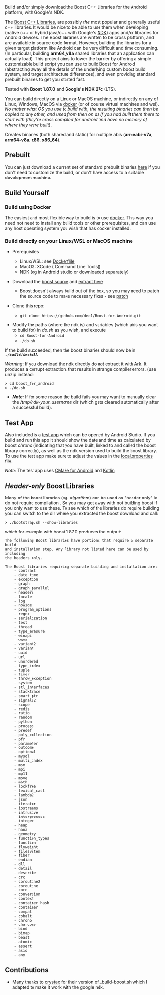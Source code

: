 
Build and/or simply download the Boost C++ Libraries for the Android platform, with Google's NDK.

The [Boost C++ Libraries](http://www.boost.org/), are possibly *the* most popular and generally useful c++ libraries. It would be nice to be able to use them when developing (native c++ or hybrid java/c++ with Google's [NDK](https://developer.android.com/ndk/)) apps and/or libraries for Android devices.
The Boost libraries are written to be cross platform, and are available in source code format. However, building the libraries for a given target platform like Android can be very difficult and time consuming. (In particular, building **arm64_v8a** shared libraries that an application can actually load). This project aims to lower the barrier by offering a simple customizable build script you can use to build Boost for Android (abstracting away all the details of the underlying custom boost build system, and target architecture differences), and even providing standard prebuilt binaries to get you started fast.

Tested with **Boost 1.87.0** and **Google's NDK 27c**  (LTS).

You can build directly on a Linux or MacOS machine, or indirectly on any of Linux, Windows, MacOS via [docker](https://www.docker.com) (or of course virtual machines and wsl). _No matter what OS you use to build with, the resulting binaries can then be copied to any other, and used from then on as if you had built them there to start with (they're cross compiled *for* android and have no memory of *where* they were built_).


Creates binaries (both shared and static) for multiple abis (**armeabi-v7a**, **arm64-v8a**, **x86**, **x86_64**).


## Prebuilt
You can just download a current set of standard prebuilt binaries [here](https://github.com/dec1/Boost-for-Android/releases) if you don't need to customize the build, or don't have access to a suitable development machine. 
<!--- [here](http://silverglint.com/boost-for-android/) --->

## Build Yourself

### Build using Docker
The easiest and most flexible way to build is to use [docker](./docker/docker_readme.md). 
This way you need not need to install any build tools or other prerequisites, and can use any host operating system you wish that has docker installed. 


### Build directly on your Linux/WSL or MacOS machine

- Prerequisites
    - Linux/WSL: see [Dockerflile](./docker/droid_base#L18) 
    - MacOS: XCode ( Command Line Tools))
    - NDK (eg in Android studio or downloaded separately)
- Download the [boost source](https://www.boost.org) and [extract here](./boost/down/readme.md) 
    - Boost doesn't always build out of the box, so you may need to patch the source code to make necessary fixes - see [patch](./boost/patch/readme.md) 



- Clone this repo:
    - `git clone https://github.com/dec1/Boost-for-Android.git`

* Modify the paths (where the ndk is) and variables (which abis you want to build for) in _do.sh_ as you wish, and execute 
    - `cd Boost-for-Android`
    -  `./do.sh`

 If the build succeeded, then the boost binaries should now be in  **`./build/install`**

_Warning_: If you download the ndk directly do *not* extract it with [Ark](https://apps.kde.org/de/ark). It produces a corrupt extraction, that results in strange compiler errors. (use unzip instead)
```
> cd boost_for_android
> ./do.sh
```



* *__Note__:* If for some reason the build fails you may want to manually clear the */tmp/ndk-your_username* dir (which gets cleared automatically after a successful build).



## Test App 
Also included is a [test app](./example_app/) which can be opened by Android Studio. If you build and run this app it should show the date and time as calculated by boost *chrono*  (indicating that you have built, linked to and called the boost library correctly), as well as the ndk version used to build the boost library.
To use the test app make sure to adjust the values in the [local.properties](./example_app/local.properties) file.

*Note:* The test app uses [CMake for Android](https://developer.android.com/ndk/guides/cmake) and [Kotlin](https://developer.android.com/kotlin)


## *Header-only* Boost Libraries
Many of the boost libraries (eg. *algorithm*) can be used as "header only" ie do not require compilation . So you may get away with not building boost if you only
want to use these. To see which of the libraries do require building you can switch to the dir where you extracted the boost download and call:

```
> ./bootstrap.sh --show-libraries 
```

which for example with boost 1.87.0 produces the output:

```
The following Boost libraries have portions that require a separate build
and installation step. Any library not listed here can be used by including
the headers only.

The Boost libraries requiring separate building and installation are:
    - contract
    - date_time
    - exception
    - graph
    - graph_parallel
    - headers
    - locale
    - log
    - nowide
    - program_options
    - regex
    - serialization
    - test
    - thread
    - type_erasure
    - winapi
    - wave
    - variant2
    - variant
    - uuid
    - url
    - unordered
    - type_index
    - tuple
    - timer
    - throw_exception
    - system
    - stl_interfaces
    - stacktrace
    - smart_ptr
    - signals2
    - scope
    - redis
    - ratio
    - random
    - python
    - process
    - predef
    - poly_collection
    - pfr
    - parameter
    - outcome
    - optional
    - mysql
    - multi_index
    - msm
    - mpi
    - mp11
    - move
    - math
    - lockfree
    - lexical_cast
    - lambda2
    - json
    - iterator
    - iostreams
    - intrusive
    - interprocess
    - integer
    - heap
    - hana
    - geometry
    - function_types
    - function
    - flyweight
    - filesystem
    - fiber
    - endian
    - dll
    - detail
    - describe
    - crc
    - coroutine2
    - coroutine
    - core
    - conversion
    - context
    - container_hash
    - container
    - compat
    - cobalt
    - chrono
    - charconv
    - bind
    - bimap
    - beast
    - atomic
    - assert
    - asio
    - any

```


## Contributions
- Many thanks to [crystax](https://github.com/crystax/android-platform-ndk/tree/master/build/tools) for their version of _build-boost.sh which I adapted to make it work with the google ndk.

